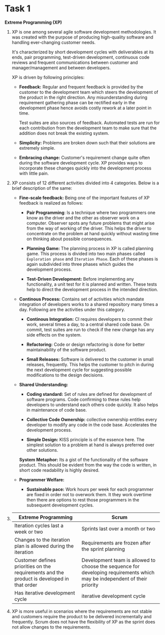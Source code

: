 
# Task 1

**Extreme Programming (XP)** 

1. XP is one among several agile software development methodologies. It was created with the purpose of producing high-quality software and handling ever-changing customer needs. 

    It's characterized by short development cycles with deliverables at its ends, pair programming, test-driven development, continuous code reviews and frequent communications between customer and manager/management and between developers.

    XP is driven by following principles: 
    * **Feedback:** Regular and frequent feedback is provided by the customer to the development team which steers the development of the product in the right direction. Any misunderstanding during requirement gathering phase can be rectified early in the development phase hence avoids costly rework at a later point in time. 
    
        Test suites are also sources of feedback. Automated tests are run for each contribution from the development team to make sure that the addition does not break the existing system.

    * **Simplicity:** Problems are broken down such that their solutions are extremely simple.

    * **Embracing change:** Customer's requirement change quite often during the software development cycle. XP provides ways to incorporate these changes quickly into the development process with little pain.

2. XP consists of 12 different activities divided into 4 categories. Below is a brief description of the same:

    * **Fine-scale feedback:** Being one of the important features of XP feedback is realized as follows: 

        * **Pair Programming**: Is a technique where two programmers one know as the driver and the other as observer work on a computer. Observer spots any future problems that might arise from the way of working of the driver. This helps the driver to concentrate on the problem at hand quickly without wasting time on thinking about possible consequences.

        * **Planning Game:** The planning process in XP is called planning game. This process is divided into two main phases called `Exploration phase` and `Iteration Phase`. Each of these phases is again subdivided into three phases which guides the development process.

        * **Test-Driven Development:** Before implementing any functionality, a unit test for it is planned and written. These tests help to direct the development process in the intended direction.

    * **Continous Process:** Contains set of activities which mandate integration of developers works to a shared repository many times a day. Following are the activities under this category.

        * **Continous Integration:** CI requires developers to commit their work, several times a day, to a central shared code base. On commit, test suites are run to check if the new change has any side effects on the system.

        * **Refactoring:** Code or design refactoring is done for better maintainability of the software product.

        * **Small Releases:** Software is delivered to the customer in small releases, frequently. This helps the customer to pitch in during the next development cycle for suggesting possible modifications to the design decisions.

    * **Shared Understanding:**
    
        * **Coding standard:** Set of rules are defined for development of software programs. Code confirming to these rules help developers to understand each others code quickly. It also helps in maintenance of code base.

        * **Collective Code Ownership:** collective ownership entitles every developer to modify any code in the code base. Accelerates the development process.

        * **Simple Design:** KISS principle is of the essence here. The simplest solution to a problem at hand is always preferred over other solutions.

        **System Metaphor:** Its a gist of the functionality of the software product. This should be evident from the way the code is written, in short code readability is highly desired.

    * **Programmer Welfare:** 

        * **Sustainable pace:** Work hours per week for each programmer are fixed in order not to overwork them. It they work overtime then there are options to rest those programmers in the subsequent development cycles.

3. Extreme Programming | Scrum
   ---------------------|------
   Iteration cycles last a week or two | Sprints last over a month or two
   Changes to the iteration plan is allowed during the iteration | Requirements are frozen after the sprint planning
   Customer defines priorities on the requirements and the product is developed in that order | Development team is allowed to choose the sequence for developing requirements which may be independent of their priority
   Has iterative development cycle | iterative development cycle

4. XP is more useful in scenarios where the requirements are not stable and customers require the product to be delivered incrementally and frequently. Scrum does not have the flexibility of XP as the sprint does not allow changes to the requirements.
